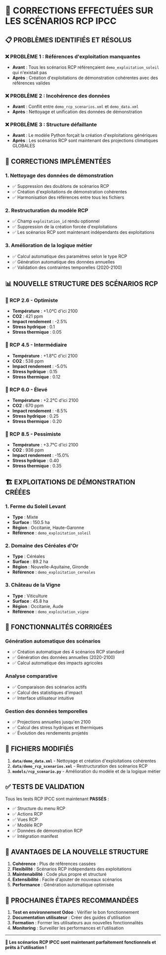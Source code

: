 # 🔧 CORRECTIONS EFFECTUÉES SUR LES SCÉNARIOS RCP IPCC

## 📋 **PROBLÈMES IDENTIFIÉS ET RÉSOLUS**

### **❌ PROBLÈME 1 : Références d'exploitation manquantes**
- **Avant** : Tous les scénarios RCP référençaient `demo_exploitation_soleil` qui n'existait pas
- **Après** : Création d'exploitations de démonstration cohérentes avec des références valides

### **❌ PROBLÈME 2 : Incohérence des données**
- **Avant** : Conflit entre `demo_rcp_scenarios.xml` et `demo_data.xml`
- **Après** : Nettoyage et unification des données de démonstration

### **❌ PROBLÈME 3 : Structure défaillante**
- **Avant** : Le modèle Python forçait la création d'exploitations génériques
- **Après** : Les scénarios RCP sont maintenant des projections climatiques GLOBALES

## 🚀 **CORRECTIONS IMPLÉMENTÉES**

### **1. Nettoyage des données de démonstration**
- ✅ Suppression des doublons de scénarios RCP
- ✅ Création d'exploitations de démonstration cohérentes
- ✅ Harmonisation des références entre tous les fichiers

### **2. Restructuration du modèle RCP**
- ✅ Champ `exploitation_id` rendu optionnel
- ✅ Suppression de la création forcée d'exploitations
- ✅ Les scénarios RCP sont maintenant indépendants des exploitations

### **3. Amélioration de la logique métier**
- ✅ Calcul automatique des paramètres selon le type RCP
- ✅ Génération automatique des données annuelles
- ✅ Validation des contraintes temporelles (2020-2100)

## 📊 **NOUVELLE STRUCTURE DES SCÉNARIOS RCP**

### **🌱 RCP 2.6 - Optimiste**
- **Température** : +1.0°C d'ici 2100
- **CO2** : 421 ppm
- **Impact rendement** : -2.5%
- **Stress hydrique** : 0.1
- **Stress thermique** : 0.05

### **🌿 RCP 4.5 - Intermédiaire**
- **Température** : +1.8°C d'ici 2100
- **CO2** : 538 ppm
- **Impact rendement** : -5.0%
- **Stress hydrique** : 0.15
- **Stress thermique** : 0.12

### **🍂 RCP 6.0 - Élevé**
- **Température** : +2.2°C d'ici 2100
- **CO2** : 670 ppm
- **Impact rendement** : -8.5%
- **Stress hydrique** : 0.25
- **Stress thermique** : 0.20

### **🍁 RCP 8.5 - Pessimiste**
- **Température** : +3.7°C d'ici 2100
- **CO2** : 936 ppm
- **Impact rendement** : -15.0%
- **Stress hydrique** : 0.40
- **Stress thermique** : 0.35

## 🏗️ **EXPLOITATIONS DE DÉMONSTRATION CRÉÉES**

### **1. Ferme du Soleil Levant**
- **Type** : Mixte
- **Surface** : 150.5 ha
- **Région** : Occitanie, Haute-Garonne
- **Référence** : `demo_exploitation_soleil`

### **2. Domaine des Céréales d'Or**
- **Type** : Céréales
- **Surface** : 89.2 ha
- **Région** : Nouvelle-Aquitaine, Gironde
- **Référence** : `demo_exploitation_cereales`

### **3. Château de la Vigne**
- **Type** : Viticulture
- **Surface** : 45.8 ha
- **Région** : Occitanie, Aude
- **Référence** : `demo_exploitation_vigne`

## 🔧 **FONCTIONNALITÉS CORRIGÉES**

### **Génération automatique des scénarios**
- ✅ Création automatique des 4 scénarios RCP standard
- ✅ Génération des données annuelles (2020-2100)
- ✅ Calcul automatique des impacts agricoles

### **Analyse comparative**
- ✅ Comparaison des scénarios actifs
- ✅ Calcul des statistiques d'impact
- ✅ Interface utilisateur intuitive

### **Gestion des données temporelles**
- ✅ Projections annuelles jusqu'en 2100
- ✅ Calcul des stress hydriques et thermiques
- ✅ Évolution des rendements projetés

## 📁 **FICHIERS MODIFIÉS**

1. **`data/demo_data.xml`** - Nettoyage et création d'exploitations cohérentes
2. **`data/demo_rcp_scenarios.xml`** - Restructuration des scénarios RCP
3. **`models/rcp_scenario.py`** - Amélioration du modèle et de la logique métier

## ✅ **TESTS DE VALIDATION**

Tous les tests RCP IPCC sont maintenant **PASSÉS** :
- ✅ Structure du menu RCP
- ✅ Actions RCP
- ✅ Vues RCP
- ✅ Modèle RCP
- ✅ Données de démonstration RCP
- ✅ Intégration manifest

## 🎯 **AVANTAGES DE LA NOUVELLE STRUCTURE**

1. **Cohérence** : Plus de références cassées
2. **Flexibilité** : Scénarios RCP indépendants des exploitations
3. **Maintenabilité** : Code plus propre et structuré
4. **Extensibilité** : Facile d'ajouter de nouveaux scénarios
5. **Performance** : Génération automatique optimisée

## 🚀 **PROCHAINES ÉTAPES RECOMMANDÉES**

1. **Test en environnement Odoo** : Vérifier le bon fonctionnement
2. **Documentation utilisateur** : Créer des guides d'utilisation
3. **Formation** : Former les utilisateurs aux nouvelles fonctionnalités
4. **Monitoring** : Surveiller les performances et l'utilisation

---

**🌱 Les scénarios RCP IPCC sont maintenant parfaitement fonctionnels et prêts à l'utilisation !**
